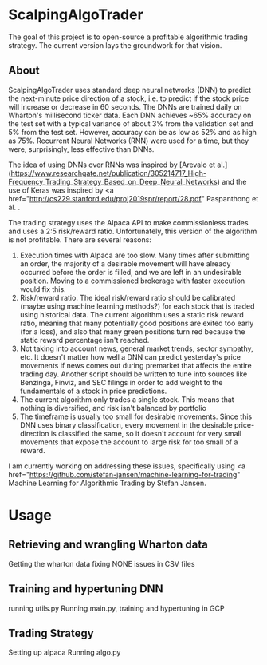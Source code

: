 # ScalpingAlgoTrader

The goal of this project is to open-source a profitable algorithmic trading strategy. The current version lays the groundwork for that vision. 


## About

ScalpingAlgoTrader uses standard deep neural networks (DNN) to predict the next-minute price direction of a stock, i.e. to predict if the stock price will increase or decrease in 60 seconds. The DNNs are trained daily on Wharton's millisecond ticker data. Each DNN achieves ~65% accuracy on the test set with a typical variance of about 3% from the validation set and 5% from the test set. However, accuracy can be as low as 52% and as high as 75%. Recurrent Neural Networks (RNN) were used for a time, but they were, surprisingly, less effective than DNNs. 

The idea of using DNNs over RNNs was inspired by [Arevalo et al.] (https://www.researchgate.net/publication/305214717_High-Frequency_Trading_Strategy_Based_on_Deep_Neural_Networks) and the use of Keras was inspired by <a href="http://cs229.stanford.edu/proj2019spr/report/28.pdf" Paspanthong et al. </a>.

The trading strategy uses the Alpaca API to make commissionless trades and uses a 2:5 risk/reward ratio. Unfortunately, this version of the algorithm is not profitable. There are several reasons:
  1. Execution times with Alpaca are too slow. Many times after submitting an order, the majority of a desirable movement will have already     occurred before the order is filled, and we are left in an undesirable position. Moving to a commissioned brokerage with faster execution would fix this.
  2. Risk/reward ratio. The ideal risk/reward ratio should be calibrated (maybe using machine learning methods?) for each stock that is traded using historical data. The current algorithm uses a static risk reward ratio, meaning that many potentially good positions are exited too early (for a loss), and also that many green positions turn red because the static reward percentage isn't reached.
  3. Not taking into account news, general market trends, sector sympathy, etc. It doesn't matter how well a DNN can predict yesterday's price movements if news comes out during premarket that affects the entire trading day. Another script should be written to tune into sources like Benzinga, Finviz, and SEC filings in order to add weight to the fundamentals of a stock in price predictions.
  4. The current algorithm only trades a single stock. This means that nothing is diversified, and risk isn't balanced by portfolio
  5. The timeframe is usually too small for desirable movements. Since this DNN uses binary classification, every movement in the desirable price-direction is classified the same, so it doesn't account for very small movements that expose the account to large risk for too small of a reward.
 
I am currently working on addressing these issues, specifically using <a href="https://github.com/stefan-jansen/machine-learning-for-trading" Machine Learning for Algorithmic Trading by Stefan Jansen</a>.

# Usage

## Retrieving and wrangling Wharton data
Getting the wharton data
fixing NONE issues in CSV files

## Training and hypertuning DNN
running utils.py
Running main.py, training and hypertuning in GCP 

## Trading Strategy
Setting up alpaca 
Running algo.py
